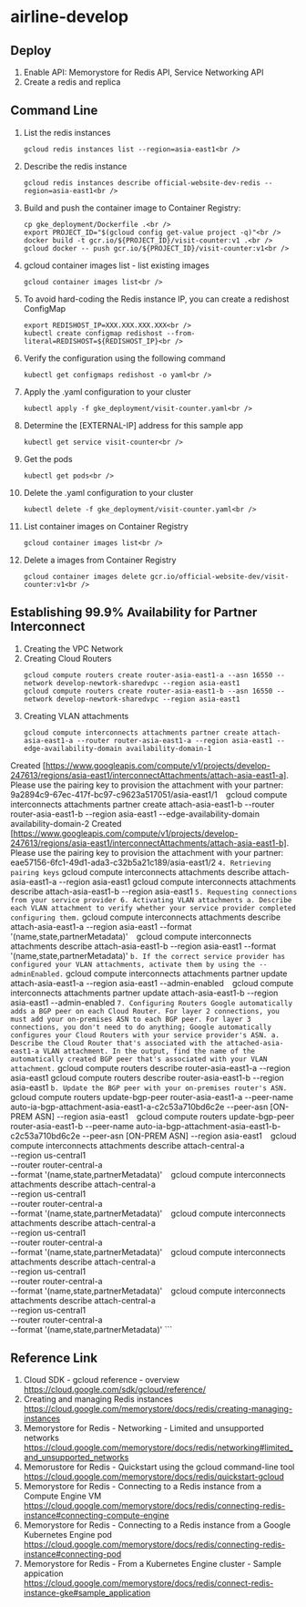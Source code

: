 # airline-develop
## Deploy
1. Enable API: Memorystore for Redis API, Service Networking API<br />
2. Create a redis and replica<br />

## Command Line
1. List the redis instances<br />
	```
	gcloud redis instances list --region=asia-east1<br />
	```
2. Describe the redis instance<br />
	```
	gcloud redis instances describe official-website-dev-redis --region=asia-east1<br />
	```
3. Build and push the container image to Container Registry:<br />
	```
	cp gke_deployment/Dockerfile .<br />
	export PROJECT_ID="$(gcloud config get-value project -q)"<br />
	docker build -t gcr.io/${PROJECT_ID}/visit-counter:v1 .<br />
	gcloud docker -- push gcr.io/${PROJECT_ID}/visit-counter:v1<br />
	```
4. gcloud container images list - list existing images<br />
	```
	gcloud container images list<br />
	```
5. To avoid hard-coding the Redis instance IP, you can create a redishost ConfigMap<br />
	```
	export REDISHOST_IP=XXX.XXX.XXX.XXX<br />
	kubectl create configmap redishost --from-literal=REDISHOST=${REDISHOST_IP}<br />
	```
6. Verify the configuration using the following command<br />
	```
	kubectl get configmaps redishost -o yaml<br />
	```
7. Apply the .yaml configuration to your cluster<br />
	```
	kubectl apply -f gke_deployment/visit-counter.yaml<br />
	```
8. Determine the [EXTERNAL-IP] address for this sample app<br />
	```
	kubectl get service visit-counter<br />
	```
9. Get the pods<be />
	```
	kubectl get pods<br />
	```
10. Delete the .yaml configuration to your cluster<br />
	```
	kubectl delete -f gke_deployment/visit-counter.yaml<br />
	```
11. List container images on Container Registry<br />
	```
	gcloud container images list<br />
	```
12. Delete a images from Container Registry<br />
	```
	gcloud container images delete gcr.io/official-website-dev/visit-counter:v1<br />
	```

## Establishing 99.9% Availability for Partner Interconnect

1. Creating the VPC Network
2. Creating Cloud Routers
	```
	gcloud compute routers create router-asia-east1-a --asn 16550 --network develop-newtork-sharedvpc --region asia-east1
	gcloud compute routers create router-asia-east1-b --asn 16550 --network develop-newtork-sharedvpc --region asia-east1
	```
3. Creating VLAN attachments
	```
	gcloud compute interconnects attachments partner create attach-asia-east1-a --router router-asia-east1-a --region asia-east1 --edge-availability-domain availability-domain-1
Created [https://www.googleapis.com/compute/v1/projects/develop-247613/regions/asia-east1/interconnectAttachments/attach-asia-east1-a].
      Please use the pairing key to provision the attachment with your partner:
      9a2894c9-67ec-417f-bc97-c9623a517051/asia-east1/1
	```
	```
	gcloud compute interconnects attachments partner create attach-asia-east1-b --router router-asia-east1-b --region asia-east1 --edge-availability-domain availability-domain-2
Created [https://www.googleapis.com/compute/v1/projects/develop-247613/regions/asia-east1/interconnectAttachments/attach-asia-east1-b].
      Please use the pairing key to provision the attachment with your partner:
      eae57156-6fc1-49d1-ada3-c32b5a21c189/asia-east1/2
	```
4. Retrieving pairing keys
	```
	gcloud compute interconnects attachments describe attach-asia-east1-a --region asia-east1
	gcloud compute interconnects attachments describe attach-asia-east1-b --region asia-east1
	```
5. Requesting connections from your service provider
6. Activating VLAN attachments
a. Describe each VLAN attachment to verify whether your service provider completed configuring them.
	```
	gcloud compute interconnects attachments describe attach-asia-east1-a --region asia-east1 --format '(name,state,partnerMetadata)'
	```
	```
	gcloud compute interconnects attachments describe attach-asia-east1-b --region asia-east1 --format '(name,state,partnerMetadata)'
	```
b. If the correct service provider has configured your VLAN attachments, activate them by using the -- adminEnabled.
	```
	gcloud compute interconnects attachments partner update attach-asia-east1-a --region asia-east1 --admin-enabled
	```
	```
	gcloud compute interconnects attachments partner update attach-asia-east1-b --region asia-east1 --admin-enabled
	```
7. Configuring Routers
Google automatically adds a BGP peer on each Cloud Router. For layer 2 connections, you must add your on-premises ASN to each BGP peer. For layer 3 connections, you don't need to do anything; Google automatically configures your Cloud Routers with your service provider's ASN.
a. Describe the Cloud Router that's associated with the attached-asia-east1-a VLAN attachment. In the output, find the name of the automatically created BGP peer that's associated with your VLAN attachment.
	```
	gcloud compute routers describe router-asia-east1-a --region asia-east1
	gcloud compute routers describe router-asia-east1-b --region asia-east1
	```
b. Update the BGP peer with your on-premises router's ASN.
	```
	gcloud compute routers update-bgp-peer router-asia-east1-a --peer-name auto-ia-bgp-attachment-asia-east1-a-c2c53a710bd6c2e --peer-asn [ON-PREM ASN] --region asia-east1
	```
	```
	gcloud compute routers update-bgp-peer router-asia-east1-b --peer-name auto-ia-bgp-attachment-asia-east1-b-c2c53a710bd6c2e --peer-asn [ON-PREM ASN] --region asia-east1
	```
	```
	gcloud compute interconnects attachments describe attach-central-a \
  	--region us-central1 \
  	--router router-central-a \
  	--format '(name,state,partnerMetadata)'
	```
	```
	gcloud compute interconnects attachments describe attach-central-a \
  	--region us-central1 \
  	--router router-central-a \
  	--format '(name,state,partnerMetadata)'
  	```
  	```
	gcloud compute interconnects attachments describe attach-central-a \
  	--region us-central1 \
  	--router router-central-a \
  	--format '(name,state,partnerMetadata)'
	```
	```
	gcloud compute interconnects attachments describe attach-central-a \
  	--region us-central1 \
  	--router router-central-a \
  	--format '(name,state,partnerMetadata)'
	```
	```
	gcloud compute interconnects attachments describe attach-central-a \
  	--region us-central1 \
  	--router router-central-a \
  	--format '(name,state,partnerMetadata)'
	```

## Reference Link
1. Cloud SDK - gcloud reference - overview<br />
https://cloud.google.com/sdk/gcloud/reference/<br />
2. Creating and managing Redis instances<br />
https://cloud.google.com/memorystore/docs/redis/creating-managing-instances<br />
3. Memorystore for Redis - Networking - Limited and unsupported networks<br />
https://cloud.google.com/memorystore/docs/redis/networking#limited_and_unsupported_networks<br />
4. Memorustore for Redis - Quickstart using the gcloud command-line tool<br />
https://cloud.google.com/memorystore/docs/redis/quickstart-gcloud<br />
5. Memorystore for Redis - Connecting to a Redis instance from a Compute Engine VM<br /> 
https://cloud.google.com/memorystore/docs/redis/connecting-redis-instance#connecting-compute-engine<br />
6. Memorystore for Redis - Connecting to a Redis instance from a Google Kubernetes Engine pod<br />
https://cloud.google.com/memorystore/docs/redis/connecting-redis-instance#connecting-pod<br />
7. Memorystore for Redis - From a Kubernetes Engine cluster - Sample appication<br />
https://cloud.google.com/memorystore/docs/redis/connect-redis-instance-gke#sample_application<br />
